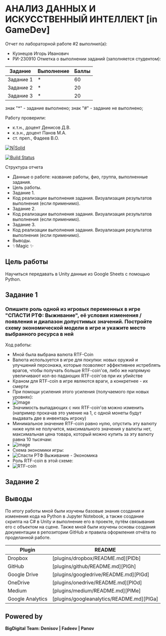 # АНАЛИЗ ДАННЫХ И ИСКУССТВЕННЫЙ ИНТЕЛЛЕКТ [in GameDev]
Отчет по лабораторной работе #2 выполнил(а):
- Кузнецов Игорь Иванович
- РИ-230910
Отметка о выполнении заданий (заполняется студентом):

| Задание | Выполнение | Баллы |
| ------ | ------ | ------ |
| Задание 1 | * | 60 |
| Задание 2 | * | 20 |
| Задание 3 | * | 20 |

знак "*" - задание выполнено; знак "#" - задание не выполнено;

Работу проверили:
- к.т.н., доцент Денисов Д.В.
- к.э.н., доцент Панов М.А.
- ст. преп., Фадеев В.О.

[![N|Solid](https://cldup.com/dTxpPi9lDf.thumb.png)](https://nodesource.com/products/nsolid)

[![Build Status](https://travis-ci.org/joemccann/dillinger.svg?branch=master)](https://travis-ci.org/joemccann/dillinger)

Структура отчета

- Данные о работе: название работы, фио, группа, выполненные задания.
- Цель работы.
- Задание 1.
- Код реализации выполнения задания. Визуализация результатов выполнения (если применимо).
- Задание 2.
- Код реализации выполнения задания. Визуализация результатов выполнения (если применимо).
- Задание 3.
- Код реализации выполнения задания. Визуализация результатов выполнения (если применимо).
- Выводы.
- ✨Magic ✨

## Цель работы
Научиться передавать в Unity данные из Google Sheets с помощью Python. 

## Задание 1
### Опишите роль одной из игровых переменных в игре "СПАСТИ РТФ: Выживание", её условия изменения / появления и диапазон допустимых значений. Постройте схему экономической модели в игре и укажите место выбранного ресурса в ней
Ход работы:

- Мной была выбрана валюта RTF-Coin
- Валюта используется в игре для покупки: новых оружий и улучшений персонажа, которые позволяют эффективнее истреблять врагов, чтобы получать больше RTF-coin'ов, либо же напрямую увеличивают кол-во падающих RTF-coin'ов при их убийстве
- Краном для RTF-coin в игре являются враги, а конкретнее - их смерти
- При помощи усиления этого усиления (получаемого при новых уровнях):
- ![image](https://github.com/user-attachments/assets/585572f8-e735-41cb-a2f5-eaa86bb7da0f)
- Значимость выпадающих с них RTF-coin'ов можно изменить (например прокачав это умение на 1, с одной монеты будут выдавать две в инвентарь игроку)
- Минимальное значение RTF-coin равно нулю, опустить эту валюту ниже нуля не получится, максимального значения у валюты нет, максимальная цена товара, который можно купить за эту валюту равна 10 тысячам:
- ![image](https://github.com/user-attachments/assets/d86bd587-e88b-4cc5-bae2-5eec9ac8438b)
- Схема экономики игры:
- ![Спасти РТФ Выживание - Экономика](https://github.com/user-attachments/assets/6b3aed5d-f97b-4e04-8ae4-0d8d84b9a513)
- Роль RTF-coin в этой схеме:
- ![RTF-coin](https://github.com/user-attachments/assets/2e2765c2-f53d-4413-bbc1-4dcd164d5bf1)

 
## Задание 2
### 

## Выводы

По итогу работы мной были изучены базовые знания создания и изменения кода на Python в Jupyter Notebook, а также создание скрипта на C# в Unity и выполнение его в проекте, путём связывания его с объектом на сцене.
Также мной были изучены основы создания документации в репозитории GitHub и правила оформления отчёта по проделанной работе.

| Plugin | README |
| ------ | ------ |
| Dropbox | [plugins/dropbox/README.md][PlDb] |
| GitHub | [plugins/github/README.md][PlGh] |
| Google Drive | [plugins/googledrive/README.md][PlGd] |
| OneDrive | [plugins/onedrive/README.md][PlOd] |
| Medium | [plugins/medium/README.md][PlMe] |
| Google Analytics | [plugins/googleanalytics/README.md][PlGa] |

## Powered by

**BigDigital Team: Denisov | Fadeev | Panov**

